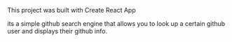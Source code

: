 This project was built with Create React App

its a simple github search engine that allows you to look up a certain github user and displays their github info.